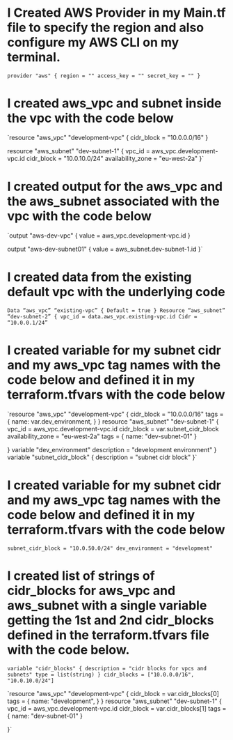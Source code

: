# I Created AWS Provider in my Main.tf file to specify the region and also configure my AWS CLI on my terminal.

`provider "aws" {
    region = ""
    access_key = ""
    secret_key = ""
}`

# I created aws_vpc and subnet inside the vpc with the code below

`resource "aws_vpc" "development-vpc" {
  cidr_block = "10.0.0.0/16"
}

resource "aws_subnet" "dev-subnet-1" {
    vpc_id = aws_vpc.development-vpc.id
    cidr_block = "10.0.10.0/24"
    availability_zone = "eu-west-2a"
}`

# I created output for the aws_vpc and the aws_subnet associated with the vpc with the code below

`output "aws-dev-vpc" {
    value = aws_vpc.development-vpc.id
}

output "aws-dev-subnet01" {
    value = aws_subnet.dev-subnet-1.id
}`

# I created data from the existing default vpc with the underlying code

`Data “aws_vpc” “existing-vpc” {
Default = true
}
Resource “aws_subnet” “dev-subnet-2” {
vpc_id = data.aws_vpc.existing-vpc.id
Cidr = “10.0.0.1/24”`

# I created variable for my subnet cidr and my aws_vpc tag names with the code below and defined it in my terraform.tfvars with the code below

`resource "aws_vpc" "development-vpc" {
  cidr_block = "10.0.0.0/16"
  tags = {
    name: var.dev_environment,
  }
}
resource "aws_subnet" "dev-subnet-1" {
    vpc_id = aws_vpc.development-vpc.id
    cidr_block = var.subnet_cidr_block 
    availability_zone = "eu-west-2a"
    tags = {
    name: "dev-subnet-01"
  }

}
variable "dev_environment"
    description = "development environment"
}
variable "subnet_cidr_block" {
    description = "subnet cidr block"
}`

# I created variable for my subnet cidr and my aws_vpc tag names with the code below and defined it in my terraform.tfvars with the code below

`subnet_cidr_block = "10.0.50.0/24"
dev_environment = "development"`

# I created list of strings of cidr_blocks for aws_vpc and aws_subnet with a single variable getting the 1st and 2nd cidr_blocks defined in the terraform.tfvars file with the code below.

`variable "cidr_blocks" {
    description = "cidr blocks for vpcs and subnets"
    type = list(string)
}
cidr_blocks = ["10.0.0.0/16", "10.0.10.0/24"]
`

`resource "aws_vpc" "development-vpc" {
  cidr_block = var.cidr_blocks[0]
  tags = {
    name: "development",
  }
}
resource "aws_subnet" "dev-subnet-1" {
    vpc_id = aws_vpc.development-vpc.id
    cidr_block = var.cidr_blocks[1]
    tags = {
    name: "dev-subnet-01"
  }

}`